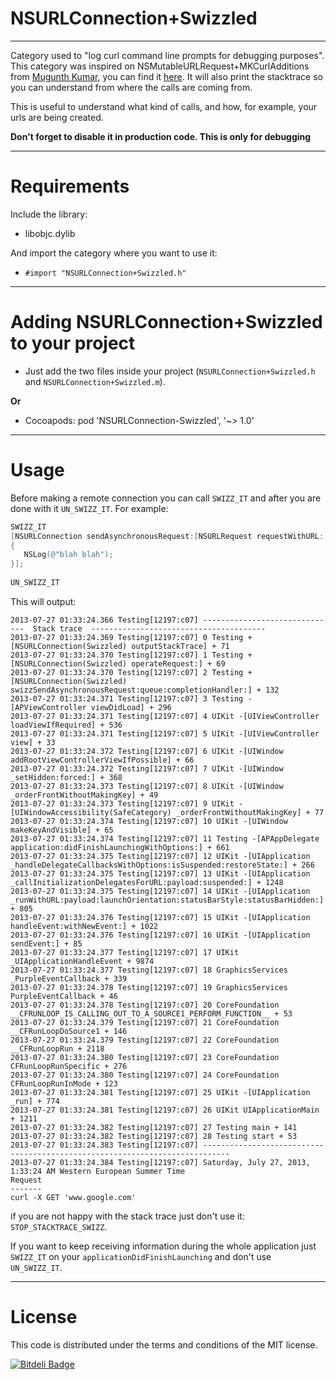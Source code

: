 NSURLConnection+Swizzled
=============
-------------

Category used to "log curl command line prompts for debugging purposes". This category was inspired on NSMutableURLRequest+MKCurlAdditions from [Mugunth Kumar](https://twitter.com/mugunthkumar), you can find it [here](https://github.com/MugunthKumar/CurlNSMutableURLRequestDemo). It will also print the stacktrace so you can understand from where the calls are coming from.

This is useful to understand what kind of calls, and how, for example, your urls are being created.

**Don't forget to disable it in production code. This is only for debugging**

------------
Requirements
============

Include the library:

* libobjc.dylib

And import the category where you want to use it:

* `#import "NSURLConnection+Swizzled.h"`

------------------------------------
Adding NSURLConnection+Swizzled to your project
====================================

*	Just add the two files inside your project (`NSURLConnection+Swizzled.h` and `NSURLConnection+Swizzled.m`).

**Or**

*	Cocoapods: pod 'NSURLConnection-Swizzled', '~> 1.0'

-----
Usage
=====

Before making a remote connection you can call `SWIZZ_IT` and after you are done with it `UN_SWIZZ_IT`. For example:

```objective-c
SWIZZ_IT
[NSURLConnection sendAsynchronousRequest:[NSURLRequest requestWithURL:[NSURL URLWithString:@"www.google.com"]] queue:[NSOperationQueue mainQueue] completionHandler:^(NSURLResponse *as, NSData *a, NSError *ads)
{
   NSLog(@"blah blah");
}];
    
UN_SWIZZ_IT
```

This will output:

```
2013-07-27 01:33:24.366 Testing[12197:c07] ------------------------------  Stack trace  ---------------------------------------
2013-07-27 01:33:24.369 Testing[12197:c07] 0 Testing +[NSURLConnection(Swizzled) outputStackTrace] + 71
2013-07-27 01:33:24.370 Testing[12197:c07] 1 Testing +[NSURLConnection(Swizzled) operateRequest:] + 69
2013-07-27 01:33:24.370 Testing[12197:c07] 2 Testing +[NSURLConnection(Swizzled) swizzSendAsynchronousRequest:queue:completionHandler:] + 132
2013-07-27 01:33:24.371 Testing[12197:c07] 3 Testing -[APViewController viewDidLoad] + 296
2013-07-27 01:33:24.371 Testing[12197:c07] 4 UIKit -[UIViewController loadViewIfRequired] + 536
2013-07-27 01:33:24.371 Testing[12197:c07] 5 UIKit -[UIViewController view] + 33
2013-07-27 01:33:24.372 Testing[12197:c07] 6 UIKit -[UIWindow addRootViewControllerViewIfPossible] + 66
2013-07-27 01:33:24.372 Testing[12197:c07] 7 UIKit -[UIWindow _setHidden:forced:] + 368
2013-07-27 01:33:24.373 Testing[12197:c07] 8 UIKit -[UIWindow _orderFrontWithoutMakingKey] + 49
2013-07-27 01:33:24.373 Testing[12197:c07] 9 UIKit -[UIWindowAccessibility(SafeCategory) _orderFrontWithoutMakingKey] + 77
2013-07-27 01:33:24.374 Testing[12197:c07] 10 UIKit -[UIWindow makeKeyAndVisible] + 65
2013-07-27 01:33:24.374 Testing[12197:c07] 11 Testing -[APAppDelegate application:didFinishLaunchingWithOptions:] + 661
2013-07-27 01:33:24.375 Testing[12197:c07] 12 UIKit -[UIApplication _handleDelegateCallbacksWithOptions:isSuspended:restoreState:] + 266
2013-07-27 01:33:24.375 Testing[12197:c07] 13 UIKit -[UIApplication _callInitializationDelegatesForURL:payload:suspended:] + 1248
2013-07-27 01:33:24.375 Testing[12197:c07] 14 UIKit -[UIApplication _runWithURL:payload:launchOrientation:statusBarStyle:statusBarHidden:] + 805
2013-07-27 01:33:24.376 Testing[12197:c07] 15 UIKit -[UIApplication handleEvent:withNewEvent:] + 1022
2013-07-27 01:33:24.376 Testing[12197:c07] 16 UIKit -[UIApplication sendEvent:] + 85
2013-07-27 01:33:24.377 Testing[12197:c07] 17 UIKit _UIApplicationHandleEvent + 9874
2013-07-27 01:33:24.377 Testing[12197:c07] 18 GraphicsServices _PurpleEventCallback + 339
2013-07-27 01:33:24.378 Testing[12197:c07] 19 GraphicsServices PurpleEventCallback + 46
2013-07-27 01:33:24.378 Testing[12197:c07] 20 CoreFoundation __CFRUNLOOP_IS_CALLING_OUT_TO_A_SOURCE1_PERFORM_FUNCTION__ + 53
2013-07-27 01:33:24.379 Testing[12197:c07] 21 CoreFoundation __CFRunLoopDoSource1 + 146
2013-07-27 01:33:24.379 Testing[12197:c07] 22 CoreFoundation __CFRunLoopRun + 2118
2013-07-27 01:33:24.380 Testing[12197:c07] 23 CoreFoundation CFRunLoopRunSpecific + 276
2013-07-27 01:33:24.380 Testing[12197:c07] 24 CoreFoundation CFRunLoopRunInMode + 123
2013-07-27 01:33:24.381 Testing[12197:c07] 25 UIKit -[UIApplication _run] + 774
2013-07-27 01:33:24.381 Testing[12197:c07] 26 UIKit UIApplicationMain + 1211
2013-07-27 01:33:24.382 Testing[12197:c07] 27 Testing main + 141
2013-07-27 01:33:24.382 Testing[12197:c07] 28 Testing start + 53
2013-07-27 01:33:24.383 Testing[12197:c07] ----------------------------------------------------------------------------
2013-07-27 01:33:24.384 Testing[12197:c07] Saturday, July 27, 2013, 1:33:24 AM Western European Summer Time
Request
-------
curl -X GET 'www.google.com'
```
if you are not happy with the stack trace just don't use it: `STOP_STACKTRACE_SWIZZ`.

If you want to keep receiving information during the whole application just `SWIZZ_IT` on your `applicationDidFinishLaunching` and don't use `UN_SWIZZ_IT`.

-------
License
=======

This code is distributed under the terms and conditions of the MIT license. 


[![Bitdeli Badge](https://d2weczhvl823v0.cloudfront.net/RuiAAPeres/rpnsurlconnection-swizzled/trend.png)](https://bitdeli.com/free "Bitdeli Badge")

